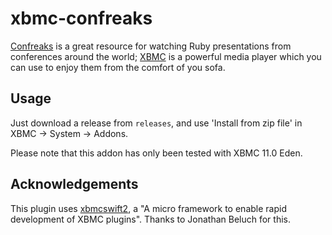 # xbmc-confreaks

[Confreaks](http://www.confreaks.com) is a great resource for watching Ruby presentations from conferences around the world; [XBMC](http://www.xbmc.org) is a powerful media player which you can use to enjoy them from the comfort of you sofa.

## Usage

Just download a release from `releases`, and use 'Install from zip file' in XBMC -> System -> Addons.

Please note that this addon has only been tested with XBMC 11.0 Eden.

## Acknowledgements

This plugin uses [xbmcswift2](http://github.com/jbeluch/xbmcswift2), a "A micro framework to enable rapid development of XBMC plugins". Thanks to Jonathan Beluch for this.